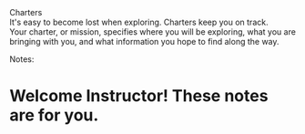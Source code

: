 <div class="title">
  Charters
</div>

<div class="subtitle">
  It's easy to become lost when exploring. Charters keep you on track.
</div>

<div class="title-block">
  Your charter, or mission, specifies where you will be exploring, what you are bringing with you, and what information you hope to find along the way.
</div>

Notes:

# Welcome Instructor! These notes are for you.
